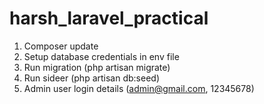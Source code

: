 # harsh_laravel_practical

1. Composer update
2. Setup database credentials in env file 
3. Run migration (php artisan migrate)
4. Run sideer (php artisan db:seed)
5. Admin user login details (admin@gmail.com, 12345678)
